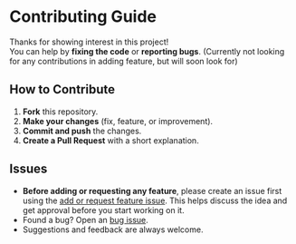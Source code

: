 # Contributing Guide

Thanks for showing interest in this project!  
You can help by **fixing the code** or **reporting bugs**. (Currently not looking for any contributions in adding feature, but will soon look for)

## How to Contribute

1. **Fork** this repository.
2. **Make your changes** (fix, feature, or improvement).
3. **Commit and push** the changes.
4. **Create a Pull Request** with a short explanation.

## Issues

- **Before adding or requesting any feature**, please create an issue first using the [add or request feature issue](https://github.com/obitouka/InstagramPrivSniffer/issues). This helps discuss the idea and get approval before you start working on it.
- Found a bug? Open an [bug issue](https://github.com/obitouka/InstagramPrivSniffer/issues).
- Suggestions and feedback are always welcome.

